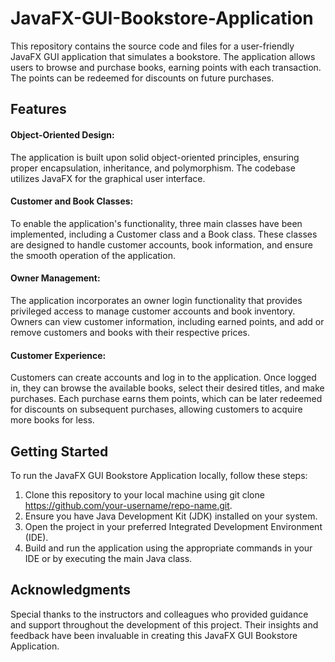 # JavaFX-GUI-Bookstore-Application
This repository contains the source code and files for a user-friendly JavaFX GUI application that simulates a bookstore. The application allows users to browse and purchase books, earning points with each transaction. The points can be redeemed for discounts on future purchases.

## Features

#### Object-Oriented Design:
The application is built upon solid object-oriented principles, ensuring proper encapsulation, inheritance, and polymorphism. The codebase utilizes JavaFX for the graphical user interface.
#### Customer and Book Classes:
To enable the application's functionality, three main classes have been implemented, including a Customer class and a Book class. These classes are designed to handle customer accounts, book information, and ensure the smooth operation of the application.
#### Owner Management: 
The application incorporates an owner login functionality that provides privileged access to manage customer accounts and book inventory. Owners can view customer information, including earned points, and add or remove customers and books with their respective prices.
#### Customer Experience: 
Customers can create accounts and log in to the application. Once logged in, they can browse the available books, select their desired titles, and make purchases. Each purchase earns them points, which can be later redeemed for discounts on subsequent purchases, allowing customers to acquire more books for less.

## Getting Started

To run the JavaFX GUI Bookstore Application locally, follow these steps:

1. Clone this repository to your local machine using git clone https://github.com/your-username/repo-name.git.
2. Ensure you have Java Development Kit (JDK) installed on your system.
3. Open the project in your preferred Integrated Development Environment (IDE).
4. Build and run the application using the appropriate commands in your IDE or by executing the main Java class.

## Acknowledgments
Special thanks to the instructors and colleagues who provided guidance and support throughout the development of this project. Their insights and feedback have been invaluable in creating this JavaFX GUI Bookstore Application.
